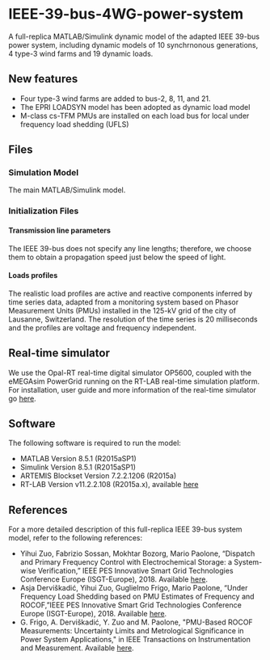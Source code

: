 # IEEE-39-bus-4WG-power-system
A full-replica MATLAB/Simulink dynamic model of the adapted IEEE 39-bus power system, including dynamic models of 10 synchrnonous generations, 4 type-3 wind farms and 19 dynamic loads. 
## New features
* Four type-3 wind farms are added to bus-2, 8, 11, and 21.
* The EPRI LOADSYN model has been adopted as dynamic load model
* M-class cs-TFM PMUs are installed on each load bus for local under frequency load shedding (UFLS)

## Files
### Simulation Model 
The main MATLAB/Simulink model.
### Initialization Files
#### Transmission line parameters
The IEEE 39-bus does not specify any line lengths; therefore, we choose them to obtain a propagation speed just below the speed of light. 
#### Loads profiles
The realistic load profiles are active and reactive components inferred by time series data, adapted from a monitoring system based on Phasor Measurement Units (PMUs) installed in the 125-kV grid of the city of Lausanne, Switzerland. The resolution of the time series is 20 milliseconds and the profiles are voltage and frequency independent. 
## Real-time simulator 
We use the Opal-RT real-time digital simulator OP5600, coupled with the eMEGAsim PowerGrid running on the RT-LAB real-time simulation platform. For installation, user guide and more information of the real-time simulator go [here](https://www.opal-rt.com/).
## Software 
The following software is required to run the model:
* MATLAB Version 8.5.1 (R2015aSP1)   
* Simulink Version 8.5.1 (R2015aSP1)   
* ARTEMIS Blockset Version 7.2.2.1206 (R2015a)   
* RT-LAB Version v11.2.2.108 (R2015a.x), available [here](https://www.opal-rt.com/)

## References 
For a more detailed description of this full-replica IEEE 39-bus system model, refer to the following references:
* Yihui Zuo, Fabrizio Sossan, Mokhtar Bozorg, Mario Paolone, “Dispatch and Primary Frequency Control with Electrochemical Storage: a System-wise Verification,” IEEE PES Innovative Smart Grid Technologies Conference Europe (ISGT-Europe), 2018. Available [here](https://ieeexplore.ieee.org/document/8571832).
* Asja Derviškadić, Yihui Zuo, Guglielmo Frigo, Mario Paolone, “Under Frequency Load Shedding based on PMU Estimates of Frequency and ROCOF,”IEEE PES Innovative Smart Grid Technologies Conference Europe (ISGT-Europe), 2018. Available [here](https://ieeexplore.ieee.org/document/8571481).
* G. Frigo, A. Derviškadić, Y. Zuo and M. Paolone, "PMU-Based ROCOF Measurements: Uncertainty Limits and Metrological Significance in Power System Applications," in IEEE Transactions on Instrumentation and Measurement. Available [here](http://ieeexplore.ieee.org/stamp/stamp.jsp?tp=&arnumber=8675542&isnumber=4407674).

